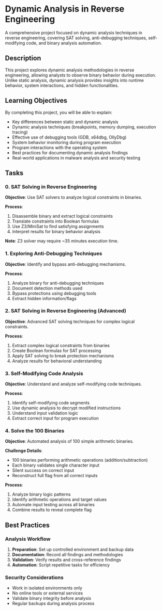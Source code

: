 # Dynamic Analysis in Reverse Engineering

A comprehensive project focused on dynamic analysis techniques in reverse engineering, covering SAT solving, anti-debugging techniques, self-modifying code, and binary analysis automation.

## Description

This project explores dynamic analysis methodologies in reverse engineering, allowing analysts to observe binary behavior during execution. Unlike static analysis, dynamic analysis provides insights into runtime behavior, system interactions, and hidden functionalities.

## Learning Objectives

By completing this project, you will be able to explain:

- Key differences between static and dynamic analysis
- Dynamic analysis techniques (breakpoints, memory dumping, execution tracing)
- Effective use of debugging tools (GDB, x64dbg, OllyDbg)
- System behavior monitoring during program execution
- Program interactions with the operating system
- Best practices for documenting dynamic analysis findings
- Real-world applications in malware analysis and security testing


## Tasks

### 0. SAT Solving in Reverse Engineering
**Objective**: Use SAT solvers to analyze logical constraints in binaries.

**Process**:
1. Disassemble binary and extract logical constraints
2. Translate constraints into Boolean formulas
3. Use Z3/MiniSat to find satisfying assignments
4. Interpret results for binary behavior analysis

**Note**: Z3 solver may require ~35 minutes execution time.

### 1. Exploring Anti-Debugging Techniques
**Objective**: Identify and bypass anti-debugging mechanisms.

**Process**:
1. Analyze binary for anti-debugging techniques
2. Document detection methods used
3. Bypass protections using debugging tools
4. Extract hidden information/flags

### 2. SAT Solving in Reverse Engineering (Advanced)
**Objective**: Advanced SAT solving techniques for complex logical constraints.

**Process**:
1. Extract complex logical constraints from binaries
2. Create Boolean formulas for SAT processing
3. Apply SAT solving to break protection mechanisms
4. Analyze results for behavioral understanding

### 3. Self-Modifying Code Analysis
**Objective**: Understand and analyze self-modifying code techniques.

**Process**:
1. Identify self-modifying code segments
2. Use dynamic analysis to decrypt modified instructions
3. Understand input validation logic
4. Extract correct input for program execution

### 4. Solve the 100 Binaries
**Objective**: Automated analysis of 100 simple arithmetic binaries.

**Challenge Details**:
- 100 binaries performing arithmetic operations (addition/subtraction)
- Each binary validates single character input
- Silent success on correct input
- Reconstruct full flag from all correct inputs

**Process**:
1. Analyze binary logic patterns
2. Identify arithmetic operations and target values
3. Automate input testing across all binaries
4. Combine results to reveal complete flag

## Best Practices

### Analysis Workflow
1. **Preparation**: Set up controlled environment and backup data
2. **Documentation**: Record all findings and methodologies
3. **Validation**: Verify results and cross-reference findings
4. **Automation**: Script repetitive tasks for efficiency

### Security Considerations
- Work in isolated environments only
- No online tools or external services
- Validate binary integrity before analysis
- Regular backups during analysis process
